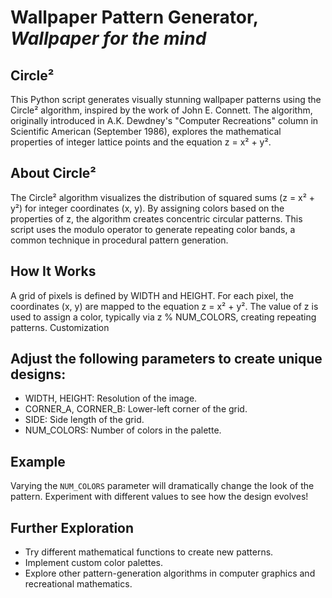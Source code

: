 # Wallpaper Pattern Generator, ***Wallpaper for the mind***

## Circle²

This Python script generates visually stunning wallpaper patterns using the Circle² algorithm, inspired by the work of John E. Connett. The algorithm, originally introduced in A.K. Dewdney's "Computer Recreations" column in Scientific American (September 1986), explores the mathematical properties of integer lattice points and the equation z = x² + y².

## About Circle²

The Circle² algorithm visualizes the distribution of squared sums (z = x² + y²) for integer coordinates (x, y). By assigning colors based on the properties of z, the algorithm creates concentric circular patterns. This script uses the modulo operator to generate repeating color bands, a common technique in procedural pattern generation.

## How It Works

A grid of pixels is defined by WIDTH and HEIGHT.
For each pixel, the coordinates (x, y) are mapped to the equation z = x² + y².
The value of z is used to assign a color, typically via z % NUM_COLORS, creating repeating patterns.
Customization

## Adjust the following parameters to create unique designs:

- WIDTH, HEIGHT: Resolution of the image.
- CORNER_A, CORNER_B: Lower-left corner of the grid.
- SIDE: Side length of the grid.
- NUM_COLORS: Number of colors in the palette.

## Example

Varying the `NUM_COLORS` parameter will dramatically change the look of the pattern. Experiment with different values to see how the design evolves!

## Further Exploration

- Try different mathematical functions to create new patterns.
- Implement custom color palettes.
- Explore other pattern-generation algorithms in computer graphics and recreational mathematics.
